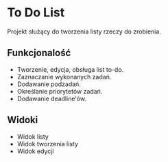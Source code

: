 # To Do List

Projekt służący do tworzenia listy rzeczy do zrobienia.

## Funkcjonalość

* Tworzenie, edycja, obsługa list to-do.
* Zaznaczanie wykonanych zadań.
* Dodawanie podzadań.
* Określanie priorytetów zadań.
* Dodawanie deadline'ów.

## Widoki

* Widok listy
* Widok tworzenia listy
* Widok edycji
